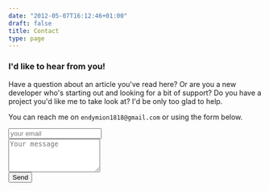```yaml
---
date: "2012-05-07T16:12:46+01:00"
draft: false
title: Contact
type: page
---
```


### I'd like to hear from you!

Have a question about an article you've read here? Or are you a new developer who's starting out and looking for a bit of support? Do you have a project you'd like me to take look at? I'd be only too glad to help.

You can reach me on `endymion1818@gmail.com` or using the form below.


<form id="contactform" action="https://formspree.io/endymion1818@gmail.com"
      method="POST">
    <input type="email" name="_replyto" placeholder="your email">
    <br>
    <textarea name="message" placeholder="Your message" rows="4"></textarea>
    <br>
    <input class="btn" type="submit" value="Send">
</form>
